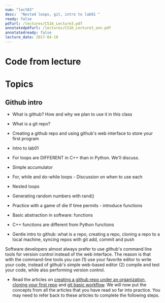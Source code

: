 ```yaml
---
num: "lect03"
desc:  "Nested loops, git, intro to lab01 "
ready: false
pdfurl: /lectures/CS16_Lecture3.pdf
annotatedpdfurl: /lectures/CS16_Lecture3_ann.pdf 
annotatedready: false
lecture_date: 2017-04-10
---
```



# Code from lecture


# Topics 

## Github intro
* What is github? How and why we plan to use it in this class
* What is a git repo?
* Creating a github repo and using github's web interface to store your first program

* Intro to lab01
* For loops are DIFFERENT in C++ than in Python. We'll discuss.
* Simple accumulator
* For, while and do-while loops - Discussion on when to use each
* Nested loops 
* Generating random numbers with rand()
* Practice with a game of die
If time permits - introduce functions
* Basic abstraction in software: functions
* C++ functions are different from Python functions


* Gentle intro to github: what is a repo, creating a repo,  cloning a repo to a local machine, syncing repos with git add, commit and push

Software developers almost always prefer to use github's command line tools for version control instead of the web interface. The reason is that with the command-line tools you can (1) use your favorite editor to write your code, instead of github's simple web-based editor (2) compile and test your code, while also performing version control. 

* Read the articles on [creating a github repo under an organization](https://ucsb-cs16.github.io/topics/github_com_create_private_repo_under_org/), [cloning your first repo](https://ucsb-cs56-pconrad.github.io/topics/git_cloning_your_first_repo/) and [git basic workflow](https://ucsb-cs56-pconrad.github.io/topics/git_basic_workflow/).  We will now put the concepts from all the articles that you have read so far into practice. You may need to refer back to these articles to complete the following steps.


